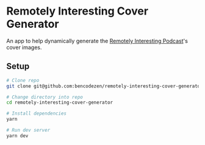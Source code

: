 # Remotely Interesting Cover Generator

An app to help dynamically generate the [Remotely Interesting Podcast](https://remotelyinteresting.transistor.fm/)'s cover images.

## Setup

```bash
# Clone repo
git clone git@github.com:bencodezen/remotely-interesting-cover-generator.git

# Change directory into repo
cd remotely-interesting-cover-generator

# Install dependencies
yarn

# Run dev server
yarn dev
```
